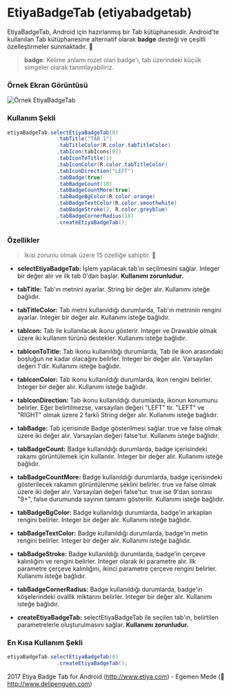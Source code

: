 # EtiyaBadgeTab (etiyabadgetab)

EtiyaBadgeTab, Android için hazırlanmış bir Tab kütüphanesidir. Android'te kullanılan Tab kütüphanesine alternatif olarak **badge** desteği ve çeşitli özelleştirmeler sunmaktadır. :penguin:

> **badge**: Kelime anlamı rozet olan badge'ı, tab üzerindeki küçük simgeler olarak tanımlayabiliriz.

### Örnek Ekran Görüntüsü

![Örnek EtiyaBadgeTab](http://www.delipenguen.com/wp-content/uploads/2017/03/badge_sample.png)

### Kullanım Şekli

```java
etiyaBadgeTab.selectEtiyaBadgeTab(0)
                .tabTitle("TAB 1")
                .tabTitleColor(R.color.tabTitleColor)
                .tabIcon(tabIcons[0])
                .tabIconToTitle(1)
                .tabIconColor(R.color.tabTitleColor)
                .tabIconDirection("LEFT")
                .tabBadge(true)
                .tabBadgeCount(18)
                .tabBadgeCountMore(true)
                .tabBadgeBgColor(R.color.orange)
                .tabBadgeTextColor(R.color.smoothwhite)
                .tabBadgeStroke(2, R.color.greyblue)
                .tabBadgeCornerRadius(18)
                .createEtiyaBadgeTab();
```

### Özellikler

> İkisi zorunlu olmak üzere 15 özelliğe sahiptir. :penguin:

* **selectEtiyaBadgeTab:** İşlem yapılacak tab'ın seçilmesini sağlar. Integer bir değer alır ve ilk tab 0'dan başlar. **Kullanımı zorunludur.**

* **tabTitle:** Tab'ın metnini ayarlar. String bir değer alır. Kullanımı isteğe bağlıdır.

* **tabTitleColor:** Tab metni kullanıldığı durumlarda, Tab'ın metninin rengini ayarlar. Integer bir değer alır. Kullanımı isteğe bağlıdır.

* **tabIcon:** Tab ile kullanılacak ikonu gösterir. Integer ve Drawable olmak üzere iki kullanım türünü destekler. Kullanımı isteğe bağlıdır.

* **tabIconToTitle:** Tab ikonu kullanıldığı durumlarda, Tab ile ikon arasındaki boşluğun ne kadar olacağını belirler. Integer bir değer alır. Varsayılan değeri 1'dir. Kullanımı isteğe bağlıdır.

* **tabIconColor:** Tab ikonu kullanıldığı durumlarda, ikon rengini belirler. Integer bir değer alır. Kullanımı isteğe bağlıdır.

* **tabIconDirection:** Tab ikonu kullanıldığı durumlarda, ikonun konumunu belirler. Eğer belirtilmezse, varsayılan değeri "LEFT" tir. "LEFT" ve "RIGHT" olmak üzere 2 farklı String değer alır. Kullanımı isteğe bağlıdır.

* **tabBadge:** Tab içerisinde Badge gösterilmesi sağlar. true ve false olmak üzere iki değer alır. Varsayılan değeri false'tur. Kullanımı isteğe bağlıdır.

* **tabBadgeCount:** Badge kullanıldığı durumlarda, badge içerisindeki rakamı görüntülemek için kullanılır. Integer bir değer alır. Kullanımı isteğe bağlıdır.

* **tabBadgeCountMore:** Badge kullanıldığı durumlarda, badge içerisindeki gösterilecek rakamın görüntülenme şeklini belirler. true ve false olmak üzere iki değer alır. Varsayılan değeri false'tur. true ise 9'dan sonrası "9+", false durumunda sayının tamamı gösterilir. Kullanımı isteğe bağlıdır.

* **tabBadgeBgColor:** Badge kullanıldığı durumlarda, badge'in arkaplan rengini belirler. Integer bir değer alır. Kullanımı isteğe bağlıdır.

* **tabBadgeTextColor:** Badge kullanıldığı durumlarda, badge'in metin rengini belirler. Integer bir değer alır. Kullanımı isteğe bağlıdır.

* **tabBadgeStroke:** Badge kullanıldığı durumlarda, badge'in çerçeve kalınlığını ve rengini belirler. Integer olarak iki parametre alır. İlk parametre çerçeve kalınlığını, ikinci parametre çerçeve rengini belirler. Kullanımı isteğe bağlıdır.

* **tabBadgeCornerRadius:** Badge kullanıldığı durumlarda, badge'in köşelerindeki ovallik miktarını belirler. Integer bir değer alır. Kullanımı isteğe bağlıdır.

* **createEtiyaBadgeTab:** selectEtiyaBadgeTab ile seçilen tab'ın, belirtilen parametrelerle oluşturulmasını sağlar. **Kullanımı zorunludur.**

### En Kısa Kullanım Şekli

```java
etiyaBadgeTab.selectEtiyaBadgeTab(0)
                .createEtiyaBadgeTab();
```

2017 Etiya Badge Tab for Android (http://www.etiya.com) - Egemen Mede (:penguin: http://www.delipenguen.com)
